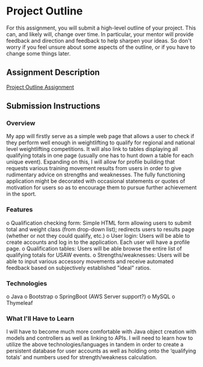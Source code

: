 # Project Outline
For this assignment, you will submit a high-level outline of your project. This can, and likely will, change over time. In particular, your mentor will provide feedback and direction and feedback to help sharpen your ideas. So don't worry if you feel unsure about some aspects of the outline, or if you have to change some things later.

## Assignment Description
[Project Outline Assignment](https://education.launchcode.org/liftoff/assignments/project-outline/)

## Submission Instructions

### Overview
My app will firstly serve as a simple web page that allows a user to check if they perform well enough in weightlifting to qualify for regional and national level weightlifting competitions.  It will also link to tables displaying all qualifying totals in one page (usually one has to hunt down a table for each unique event).  Expanding on this, I will allow for profile building that requests various training movement results from users in order to give rudimentary advice on strengths and weaknesses.  The fully functioning application might be decorated with occasional statements or quotes of motivation for users so as to encourage them to pursue further achievement in the sport.

### Features
o	Qualification checking form: Simple HTML form allowing users to submit total and weight class (from drop-down list); redirects users to results page (whether or not they could qualify, etc.)
o	User login: Users will be able to create accounts and log in to the application. Each user will have a profile page.
o	Qualification tables: Users will be able browse the entire list of qualifying totals for USAW events.
o	Strengths/weaknesses: Users will be able to input various accessory movements and receive automated feedback based on subjectively established "ideal" ratios.

### Technologies
o	Java
o	Bootstrap
o	SpringBoot (AWS Server support?)
o	MySQL
o	Thymeleaf

### What I'll Have to Learn
I will have to become much more comfortable with Java object creation with models and controllers as well as linking to APIs.  I will need to learn how to utilize the above technologies/languages in tandem in order to create a persistent database for user accounts as well as holding onto the ‘qualifying totals’ and numbers used for strength/weakness calculation.
